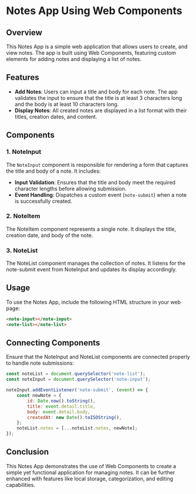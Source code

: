 # Notes App Using Web Components

## Overview

This Notes App is a simple web application that allows users to create, and view notes. The app is built using Web Components, featuring custom elements for adding notes and displaying a list of notes.

## Features

- **Add Notes**: Users can input a title and body for each note. The app validates the input to ensure that the title is at least 3 characters long and the body is at least 10 characters long.
- **Display Notes**: All created notes are displayed in a list format with their titles, creation dates, and content.

## Components

### 1. NoteInput

The `NoteInput` component is responsible for rendering a form that captures the title and body of a note. It includes:

- **Input Validation**: Ensures that the title and body meet the required character lengths before allowing submission.
- **Event Handling**: Dispatches a custom event (`note-submit`) when a note is successfully created.

### 2. NoteItem
The NoteItem component represents a single note. It displays the title, creation date, and body of the note.

### 3. NoteList
The NoteList component manages the collection of notes. It listens for the note-submit event from NoteInput and updates its display accordingly.

## Usage
To use the Notes App, include the following HTML structure in your web page:

```html
<note-input></note-input>
<note-list></note-list>
```

## Connecting Components
Ensure that the NoteInput and NoteList components are connected properly to handle note submissions:

```javascript
const noteList = document.querySelector('note-list');
const noteInput = document.querySelector('note-input');

noteInput.addEventListener('note-submit', (event) => {
    const newNote = {
        id: Date.now().toString(),
        title: event.detail.title,
        body: event.detail.body,
        createdAt: new Date().toISOString(),
    };
    noteList.notes = [...noteList.notes, newNote];
});
```

## Conclusion
This Notes App demonstrates the use of Web Components to create a simple yet functional application for managing notes. It can be further enhanced with features like local storage, categorization, and editing capabilities.
